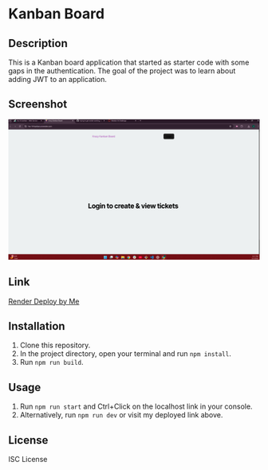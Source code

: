 # Kanban Board

## Description

This is a Kanban board application that started as starter code with some gaps in the authentication. The goal of the project was to learn about adding JWT to an application.

## Screenshot

![screenshot](./client/public/Screenshot%202025-03-07%20214822.png)

## Link

[Render Deploy by Me](https://hw-14-kanban.onrender.com/)

## Installation

1. Clone this repository.
2. In the project directory, open your terminal and run `npm install`.
3. Run `npm run build`.

## Usage

1. Run `npm run start` and Ctrl+Click on the localhost link in your console.
2. Alternatively, run `npm run dev` or visit my deployed link above.

## License

ISC License
